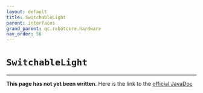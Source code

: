 ```yaml
---
layout: default
title: SwitchableLight
parent: interfaces
grand_parent: qc.robotcore.hardware
nav_order: 56
---
```

# `SwitchableLight`
---
**This page has not yet been written**. Here is the link to the [official JavaDoc](https://ftctechnh.github.io/ftc_app/doc/javadoc/com/qualcomm/robotcore/hardware/SwitchableLight.html)
        